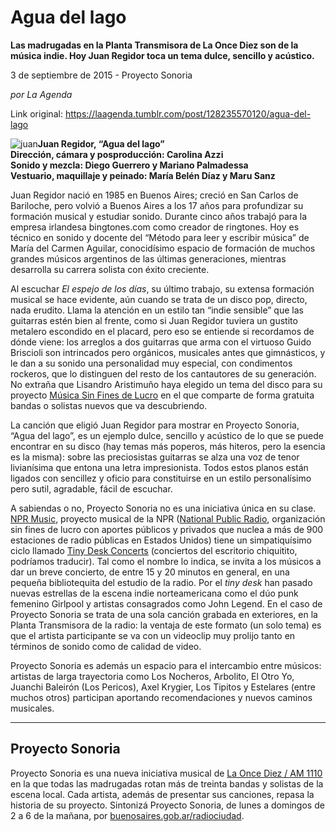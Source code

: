 # Agua del lago

**Las madrugadas en la Planta Transmisora de La Once Diez son de la música indie. Hoy Juan Regidor toca un tema dulce, sencillo y acústico.**

3 de septiembre de 2015 - Proyecto Sonoria

_por La Agenda_

Link original: https://laagenda.tumblr.com/post/128235570120/agua-del-lago

![juan](https://64.media.tumblr.com/b7e25ced1f97a41560b098496fafa73f/tumblr_inline_pk34tmrWxs1t6q87u_500.jpg)**Juan Regidor, “Agua del lago”**  
**Dirección, cámara y posproducción: Carolina Azzi**  
**Sonido y mezcla: Diego Guerrero y Mariano Palmadessa**  
**Vestuario, maquillaje y peinado: María Belén Díaz y Maru Sanz** 

Juan Regidor nació en 1985 en Buenos Aires; creció en San Carlos de Bariloche, pero volvió a Buenos Aires a los 17 años para profundizar su formación musical y estudiar sonido. Durante cinco años trabajó para la empresa irlandesa bingtones.com como creador de ringtones. Hoy es técnico en sonido y docente del “Método para leer y escribir música” de María del Carmen Aguilar, conocidísimo espacio de formación de muchos grandes músicos argentinos de las últimas generaciones, mientras desarrolla su carrera solista con éxito creciente. 

Al escuchar *El espejo de los días*, su último trabajo, su extensa formación musical se hace evidente, aún cuando se trata de un disco pop, directo, nada erudito. Llama la atención en un estilo tan “indie sensible” que las guitarras estén bien al frente, como si Juan Regidor tuviera un gustito metalero escondido en el placard, pero eso se entiende si recordamos de dónde viene: los arreglos a dos guitarras que arma con el virtuoso Guido Briscioli son intrincados pero orgánicos, musicales antes que gimnásticos, y le dan a su sonido una personalidad muy especial, con condimentos rockeros, que lo distinguen del resto de los cantautores de su generación. No extraña que Lisandro Aristimuño haya elegido un tema del disco para su proyecto [Música Sin Fines de Lucro](http://www.lisandroaristi.com/msfl) en el que comparte de forma gratuita bandas o solistas nuevos que va descubriendo. 

La canción que eligió Juan Regidor para mostrar en Proyecto Sonoria, “Agua del lago”, es un ejemplo dulce, sencillo y acústico de lo que se puede encontrar en su disco (hay temas más poperos, más hiteros, pero la esencia es la misma): sobre las preciosistas guitarras se alza una voz de tenor livianísima que entona una letra impresionista. Todos estos planos están ligados con sencillez y oficio para constituirse en un estilo personalísimo pero sutil, agradable, fácil de escuchar. 

A sabiendas o no, Proyecto Sonoria no es una iniciativa única en su clase. [NPR Music](http://www.npr.org/music/), proyecto musical de la NPR ([National Public Radio](http://www.npr.org/), organización sin fines de lucro con aportes públicos y privados que nuclea a más de 900 estaciones de radio públicas en Estados Unidos) tiene un simpatiquísimo ciclo llamado [Tiny Desk Concerts](http://www.npr.org/series/tiny-desk-concerts/) (conciertos del escritorio chiquitito, podríamos traducir). Tal como el nombre lo indica, se invita a los músicos a dar un breve concierto, de entre 15 y 20 minutos en general, en una pequeña bibliotequita del estudio de la radio. Por el *tiny desk* han pasado nuevas estrellas de la escena indie norteamericana como el dúo punk femenino Girlpool y artistas consagrados como John Legend. En el caso de Proyecto Sonoria se trata de una sola canción grabada en exteriores, en la Planta Transmisora de la radio: la ventaja de este formato (un solo tema) es que el artista participante se va con un videoclip muy prolijo tanto en términos de sonido como de calidad de video. 

Proyecto Sonoria es además un espacio para el intercambio entre músicos: artistas de larga trayectoria como Los Nocheros, Arbolito, El Otro Yo, Juanchi Baleirón (Los Pericos), Axel Krygier, Los Tipitos y Estelares (entre muchos otros) participan aportando recomendaciones y nuevos caminos musicales. 

  




---

 Proyecto Sonoria
-----------------

 Proyecto Sonoria es una nueva iniciativa musical de [La Once Diez / AM 1110](https://twitter.com/Laoncediez) en la que todas las madrugadas rotan más de treinta bandas y solistas de la escena local. Cada artista, además de presentar sus canciones, repasa la historia de su proyecto. Sintonizá Proyecto Sonoria, de lunes a domingos de 2 a 6 de la mañana, por [buenosaires.gob.ar/radiociudad](http://buenosaires.gob.ar/radiociudad).

